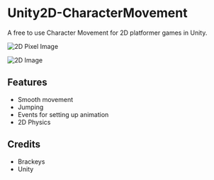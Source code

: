 # Unity2D-CharacterMovement
A free to use Character Movement for 2D platformer games in Unity.

![2D Pixel Image](https://imgur.com/BeMcSAK.jpg)

![2D Image](https://imgur.com/Oo52Vyw.jpg)

## Features
- Smooth movement
- Jumping
- Events for setting up animation
- 2D Physics

## Credits
- Brackeys
- Unity
